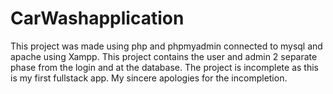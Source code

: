 # CarWashapplication
This project was made using php and phpmyadmin connected to mysql and apache using Xampp. This project contains the user and admin 2 separate phase from the login and at the database. The project is incomplete as this is my first fullstack app. My sincere apologies for the incompletion.

